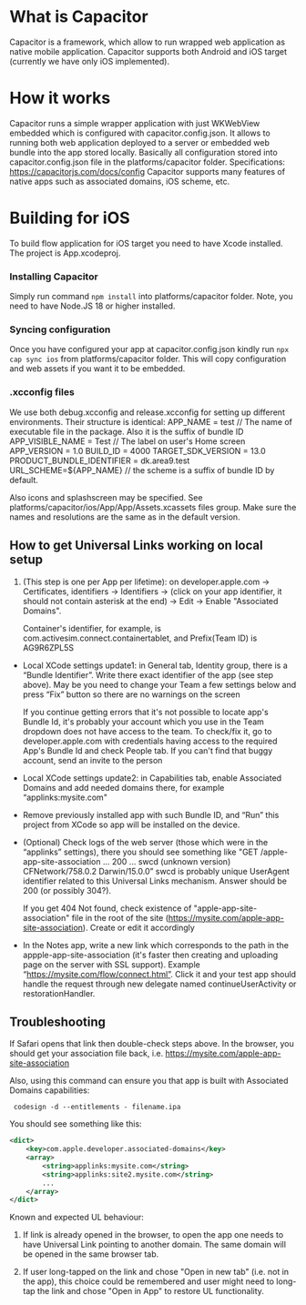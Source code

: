 # What is Capacitor

Capacitor is a framework, which allow to run wrapped web application as native mobile application. Capacitor supports both Android and iOS target (currently we have only iOS implemented).

# How it works

Capacitor runs a simple wrapper application with just WKWebView embedded which is configured with capacitor.config.json. It allows to running both web application deployed to a server or embedded web bundle into the app stored locally.
Basically all configuration stored into capacitor.config.json file in the platforms/capacitor folder. Specifications: https://capacitorjs.com/docs/config
Capacitor supports many features of native apps such as associated domains, iOS scheme, etc.


# Building for iOS

To build flow application for iOS target you need to have Xcode installed.
The project is App.xcodeproj. 

### Installing Capacitor

Simply run command `npm install` into platforms/capacitor folder. Note, you need to have Node.JS 18 or higher installed.

### Syncing configuration

Once you have configured your app at capacitor.config.json kindly run `npx cap sync ios` from platforms/capacitor folder. This will copy configuration and web assets if you want it to be embedded.

### .xcconfig files

We use both debug.xcconfig and release.xcconfig for setting up different environments. Their structure is identical:
    APP_NAME = test  // The name of executable file in the package. Also it is the suffix of bundle ID
    APP_VISIBLE_NAME = Test // The label on user's Home screen
    APP_VERSION = 1.0
    BUILD_ID = 4000 
	TARGET_SDK_VERSION = 13.0
    PRODUCT_BUNDLE_IDENTIFIER = dk.area9.test
    URL_SCHEME=${APP_NAME} // the scheme is a suffix of bundle ID by default. 

Also icons and splashscreen may be specified. See platforms/capacitor/ios/App/App/Assets.xcassets files group. Make sure the names and resolutions are the same as in the default
version.

## How to get Universal Links working on local setup

1. (This step is one per App per lifetime): on developer.apple.com -> Certificates, identifiers -> Identifiers -> (click on your app identifier, it should not contain asterisk at the end) -> Edit -> Enable "Associated Domains". 

	Container's identifier, for example, is com.activesim.connect.containertablet, and Prefix(Team ID) is AG9R6ZPL5S

* Local XCode settings update1: in General tab, Identity group, there is a “Bundle Identifier”. Write there exact identifier of the app (see step above). May be you need to change your Team a few settings below and press “Fix” button so there are no warnings on the screen

	If you continue getting errors that it's not possible to locate app's Bundle Id, it's probably your account which you use in the Team dropdown does not have access to the team. To check/fix it, go to developer.apple.com with credentials having access to the required App's Bundle Id and check People tab. If you can't find that buggy account, send an invite to the person

* Local XCode settings update2: in Capabilities tab, enable Associated Domains and add needed domains there, for example “applinks:mysite.com"

* Remove previously installed app with such Bundle ID, and “Run” this project from XCode so app will be installed on the device. 

* (Optional) Check logs of the web server (those which were in the “applinks” settings), there you should see something like "GET /apple-app-site-association … 200 … swcd (unknown version) CFNetwork/758.0.2 Darwin/15.0.0” swcd is probably unique UserAgent identifier related to this Universal Links mechanism. Answer should be 200 (or possibly 304?).

  If you get 404 Not found, check existence of "apple-app-site-association" file in the root of the site (https://mysite.com/apple-app-site-association). Create or edit it accordingly
* In the Notes app, write a new link which corresponds to the path in the appple-app-site-association (it's faster then creating and uploading page on the server with SSL support). Example “https://mysite.com/flow/connect.html”. Click it and your test app should handle the request through new delegate named continueUserActivity or restorationHandler.

## Troubleshooting
 If Safari opens that link then double-check steps above.
 In the browser, you should get your association file back, i.e. https://mysite.com/apple-app-site-association

 Also, using this command can ensure you that app is built with Associated Domains capabilities:
```
 codesign -d --entitlements - filename.ipa
```

 You should see something like this:
```xml
<dict>
    <key>com.apple.developer.associated-domains</key>
    <array>
        <string>applinks:mysite.com</string>
        <string>applinks:site2.mysite.com</string>
        ...
    </array>
</dict>
```

Known and expected UL behaviour:

1. If link is already opened in the browser, to open the app one needs to have Universal Link pointing to another domain. The same domain will be opened in the same browser tab.

2. If user long-tapped on the link and chose "Open in new tab" (i.e. not in the app), this choice could be remembered and user might need to long-tap the link and chose "Open in App" to restore UL functionality.
